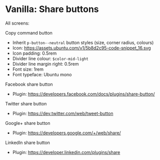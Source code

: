 # Vanilla: Share buttons

All screens:

Copy command button
- Inherit `p-button--neutral` button styles (size, corner radius, colours)
- Icon: https://assets.ubuntu.com/v1/5b8d2c95-code-snippet_16.svg
- Icon padding: 0.5rem
- Divider line colour: `$color-mid-light`
- Divider line margin right: 0.5rem
- Font size: 1rem
- Font typeface: Ubuntu mono

Facebook share button
- Plugin: https://developers.facebook.com/docs/plugins/share-button/

Twitter share button
- Plugin: https://dev.twitter.com/web/tweet-button

Google+ share button
- Plugin: https://developers.google.com/+/web/share/

LinkedIn share button
- Plugin: https://developer.linkedin.com/plugins/share


	